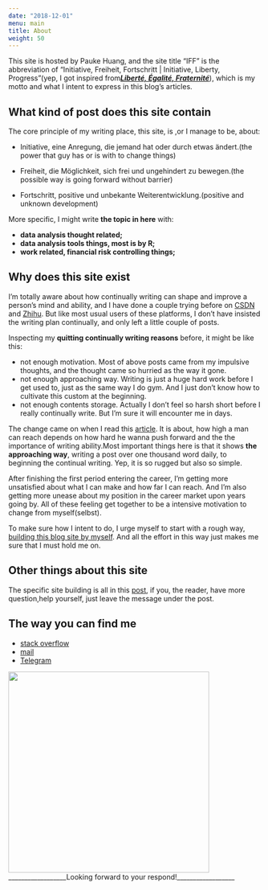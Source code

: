 ```yaml
---
date: "2018-12-01"
menu: main
title: About
weight: 50
---
```


This site is hosted by Pauke Huang, and the site title “IFF”  is the abbreviation of “Initiative, Freiheit, Fortschritt | Initiative, Liberty, Progress”(yep, I got inspired from[***Liberté, Égalité, Fraternité***](https://en.wikipedia.org/wiki/Libert%C3%A9,_%C3%A9galit%C3%A9,_fraternit%C3%A9)), which is my motto and what I intent to express in this blog’s articles. 

## What kind of post does this site contain

The core principle of my writing place, this site, is ,or I manage to be, about:

* Initiative, eine Anregung, die jemand hat oder durch etwas ändert.(the power that guy has or is with to change things)

* Freiheit, die Möglichkeit, sich frei und ungehindert zu bewegen.(the possible way is going forward without barrier)

* Fortschritt, positive und unbekante Weiterentwicklung.(positive and unknown development)


More specific, I might write **the topic in here** with:

* **data analysis thought related;**
* **data analysis tools things, most is by R;**
* **work related, financial risk controlling things;**

## Why does this site exist
I’m totally aware about how continually writing can shape and improve a person’s mind and ability, and I have done a couple trying before on [CSDN](https://blog.csdn.net/u014531714) and [Zhihu](https://www.zhihu.com/people/enersto/activities). But like most usual users of these platforms, I don’t have insisted the writing plan continually, and only left a little couple of posts.

 Inspecting my **quitting continually writing reasons** before, it might be like this:

- not enough motivation. Most of above posts came from my impulsive thoughts, and the thought came so hurried as the way it gone. 
- not enough approaching way. Writing is just a huge hard work before I get used to, just as the same way I do gym. And I just don’t know how to cultivate this custom at the beginning.
- not enough contents storage. Actually I don’t feel so harsh short before I really continually write. But I’m sure it will encounter me in days.

The change came on when I read this [article](https://mp.weixin.qq.com/s?src=3&timestamp=1548060671&ver=1&signature=JJeQdStiF5msaTi2hCoHK*LdCbF0lwLt0UJ*uRsPwS-DPt6F1FQKmKTOJrzsB5tKkkr0nKnDZqZWbvQdUIFEe8ICmkPNfTAwYcy9PPboBCoc93jhp*ZNwx8VpO5RLKNQ4arzHi1zwHFq0gJoIMsdObus96smVIgdLqni*9pIbyY=). It is about, how high a man can reach depends on how hard he wanna push forward and the the importance of writing ability.Most important things here is that it shows **the approaching way**, writing a post over one thousand word daily, to beginning the continual writing. Yep, it is so rugged but also so simple. 

After finishing the first period entering the career, I’m getting more unsatisfied about what I can make and how far I can reach. And I’m also getting more unease about my position in the career market upon years going by. All of these feeling get together to be a intensive motivation to change from myself(selbst).

To make sure how I intent to do, I urge myself to start with a rough way, [building this blog site by myself](https://pauke.live/post/about-the-site-build-blogdownhugo-and-theme-tanka/). And all the effort in this way just makes me sure that I must hold me on.

## Other things about this site
The specific site building is all in this [post](https://pauke.live/post/about-the-site-build-blogdownhugo-and-theme-tanka/), if you, the reader, have more question,help yourself, just leave the message under the post.





## The way you can find me

- [stack overflow](https://stackoverflow.com/users/7549197/pauke-huang) 
- [mail](enersto@live.com)
- [Telegram]( https://t.me/enerstohuang)


<img src="/./about_files/about.png" alt="" width="400px"/>
__________________Looking forward to your respond!__________________





